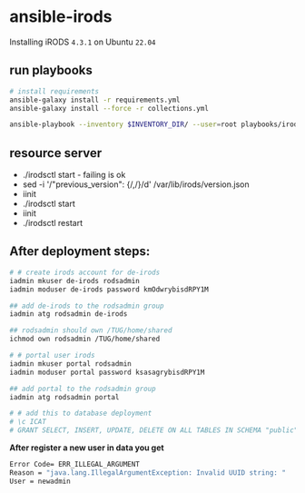 # ansible-irods

Installing iRODS `4.3.1` on Ubuntu `22.04`


## run playbooks
```bash
# install requirements
ansible-galaxy install -r requirements.yml
ansible-galaxy install --force -r collections.yml

ansible-playbook --inventory $INVENTORY_DIR/ --user=root playbooks/irods/provision_irods.yml
```


## resource server
* ./irodsctl start - failing is ok
* sed -i '/"previous_version": {/,/}/d' /var/lib/irods/version.json
* iinit 
* ./irodsctl start
* iinit
* ./irodsctl restart



## After deployment steps:
```bash
# # create irods account for de-irods
iadmin mkuser de-irods rodsadmin
iadmin moduser de-irods password kmOdwrybisdRPY1M

## add de-irods to the rodsadmin group 
iadmin atg rodsadmin de-irods

## rodsadmin should own /TUG/home/shared
ichmod own rodsadmin /TUG/home/shared

# # portal user irods
iadmin mkuser portal rodsadmin
iadmin moduser portal password ksasagrybisdRPY1M

## add portal to the rodsadmin group 
iadmin atg rodsadmin portal

# # add this to database deployment
# \c ICAT
# GRANT SELECT, INSERT, UPDATE, DELETE ON ALL TABLES IN SCHEMA "public" TO icat_reader;
```



**After register a new user in data you get**
```bash
Error Code= ERR_ILLEGAL_ARGUMENT
Reason = "java.lang.IllegalArgumentException: Invalid UUID string: "
User = newadmin
```
